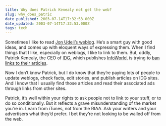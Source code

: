 ```yaml
---
title: Why does Patrick Kenealy not get the web?
slug: why_does_patric
date_published: 2003-07-14T17:32:53.000Z
date_updated: 2003-07-14T17:32:53.000Z
tags: tech
---
```


Sometimes I like to read [Jon Udell’s weblog](%22http://weblog.infoworld.com/udell/%22). He’s a smart guy with good ideas, and comes up with eloquent ways of expressing them. When I find things that I like, especially on weblogs, I like to link to them. But, oddly, Patrick Kenealy, the CEO of [IDG](%22http://www.idg.com%22), which publishes [InfoWorld](%22http://www.infoworld.com%22), is trying to [ban links to their articles](http://www.up2speed.com/archives/idg_bans_deeplinking.php).

Now I don’t know Patrick, but I do know that they’re paying lots of people to update weblogs, check facts, edit stories, and publish articles on IDG sites. And I know that I usually find those articles and read their associated ads through links from other sites.

Patrick, it’s well within your rights to ask people not to link to your stuff, or to do so conditionally. But it reflects a grave misunderstanding of the market you’re in. Learn from iTunes, not from the RIAA. Ask your writers and your advertisers what they’d prefer. I bet they’re not looking to be walled off from the web.
